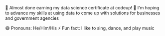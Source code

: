 
<div id="badges" align="center">
    <a>
    <img src="https://komarev.com/ghpvc/?username=your-github-username&style=flat-square&color=blue" alt=""/>
   </a>
  </div>
<div>
🔭 Almost done earning my data science certificate at codeup!
👯 I'm hoping to advance my skills at using data to come up with solutions for businesses and government agencies

😄 Pronouns: He/Him/His
⚡ Fun fact: I like to sing, dance, and play music

